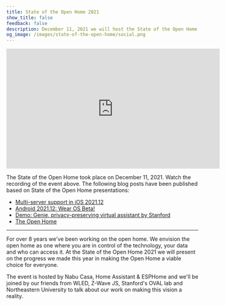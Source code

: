 ```yaml
---
title: State of the Open Home 2021
show_title: false
feedback: false
description: December 11, 2021 we will host the State of the Open Home.
og_image: /images/state-of-the-open-home/social.png
---
```


<div class='videoWrapper'>
<iframe width="560" height="315" src="https://www.youtube.com/embed/6ZMXE5PXPqU?start=294" frameborder="0" allowfullscreen></iframe>
</div>

The State of the Open Home took place on December 11, 2021. Watch the recording of the event above. The following blog posts have been published based on State of the Open Home presentations:

- [Multi-server support in iOS 2021.12](/blog/2021/12/18/ios-multi-server/)
- [Android 2021.12: Wear OS Beta!](/blog/2021/12/20/android-december-2021-release/)
- [Demo: Genie, privacy-preserving virtual assistant by Stanford](/blog/2021/12/21/stanford-genie/)
- [The Open Home](/blog/2021/12/23/the-open-home/)

<!--
![Banner State of the Open Home](/images/state-of-the-open-home/promo.png)
-->

---

For over 8 years we've been working on the open home. We envision the open home as one where you are in control of the technology, your data and who can access it. At the State of the Open Home 2021 we will present on the progress we made this year in making the Open Home a viable choice for everyone.

The event is hosted by Nabu Casa, Home Assistant & ESPHome and we'll be joined by our friends from WLED, Z-Wave JS, Stanford's OVAL lab and Northeastern University to talk about our work on making this vision a reality.
